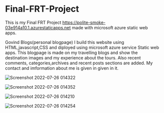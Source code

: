 # Final-FRT-Project
This is my Final FRT Project
https://polite-smoke-03e914a10.1.azurestaticapps.net made with microsoft azure static web apps.

Govind Blogs(personal blogpage)
I build this website using HTML,javascript,CSS and diployed using microsoft azure service Static web apps.
This blogpage is made on my travelling blogs and show the destination images and my experience about the tours.
Also recent comments, categories,archives and recent posts sections are added.
My contact and imformation about me is given in given in it.





![Screenshot 2022-07-26 014322](https://user-images.githubusercontent.com/95979633/180866338-6dd29346-62bf-4d5a-820c-d40e7e61132c.jpg)

![Screenshot 2022-07-26 014352](https://user-images.githubusercontent.com/95979633/180866455-37161365-7354-4f9f-b7d0-5be2bc78dc68.jpg)

![Screenshot 2022-07-26 014210](https://user-images.githubusercontent.com/95979633/180866492-43396072-8c5f-40fd-9a06-c315040f14a0.jpg)

![Screenshot 2022-07-26 014254](https://user-images.githubusercontent.com/95979633/180866520-1fcafe4e-f947-4dfd-9086-285b326a68be.jpg)
